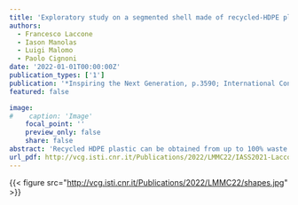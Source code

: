 ```yaml
---
title: 'Exploratory study on a segmented shell made of recycled-HDPE plastic'
authors:
  - Francesco Laccone
  - Iason Manolas
  - Luigi Malomo
  - Paolo Cignoni
date: '2022-01-01T00:00:00Z'
publication_types: ['1']
publication: '*Inspiring the Next Generation, p.3590; International Conference on Spatial Structures 2020/21, 7*'
featured: false

image:
#    caption: 'Image'
    focal_point: ''
    preview_only: false
    share: false
abstract: 'Recycled HDPE plastic can be obtained from up to 100% waste material and can be produced in the shape of panels and rods. The aim of this work is to explore the possibility to employ this material for structural purposes. The proposed concept for segmented shells is based on the cassette system, namely a spatial waffle structure clamped by inner and outer plates, and a shaping strategy of the shell cross section targeted on bending. The concept is applied on translational surfaces, in which the transverse cross section serves as the shaping objective. A digital workflow is implemented to explore the possible solutions and to evaluate the shells'' feasibility from both a fabrication and a structural point of view. A case study of 5.2 meters is further explored with nonlinear analysis.'
url_pdf: http://vcg.isti.cnr.it/Publications/2022/LMMC22/IASS2021-Laccone_final_rev.pdf
---
```

{{< figure src="http://vcg.isti.cnr.it/Publications/2022/LMMC22/shapes.jpg" >}}
